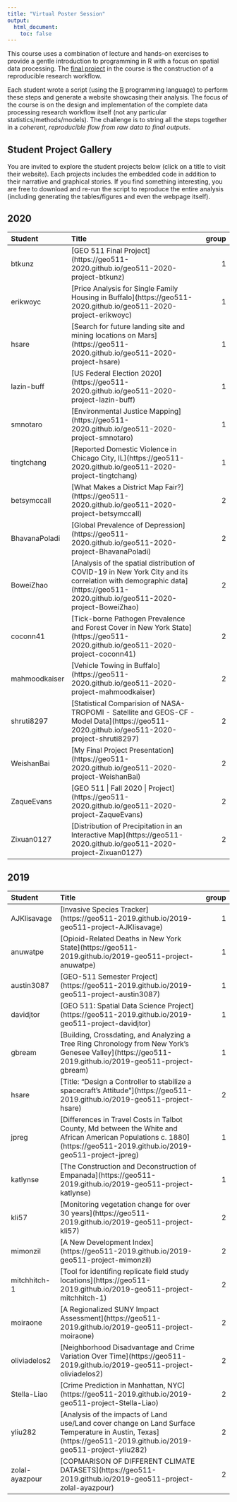 ```yaml
---
title: "Virtual Poster Session"
output:
  html_document:
    toc: false
---
```

 
This course uses a combination of lecture and hands-on exercises to provide a gentle introduction to programming in R with a focus on spatial data processing. The [final project](Project.html) in the course is the construction of a reproducible research workflow.

Each student wrote a script (using the [R](https://www.r-project.org/) programming language) to perform these steps and generate a website showcasing their analysis. The focus of the course is on the design and implementation of the complete data processing research workflow itself (not any particular statistics/methods/models). The challenge is to string all the steps together in a _coherent, reproducible flow from raw data to final outputs_.  

## Student Project Gallery

You are invited to explore the student projects below (click on a title to visit their website).  Each projects includes the embedded code in addition to their narrative and graphical stories.   If you find something interesting, you are free to download and re-run the script to reproduce the entire analysis (including generating the tables/figures and even the webpage itself).

## 2020






<table>
 <thead>
  <tr>
   <th style="text-align:left;"> Student </th>
   <th style="text-align:left;"> Title </th>
   <th style="text-align:right;"> group </th>
  </tr>
 </thead>
<tbody>
  <tr>
   <td style="text-align:left;"> btkunz </td>
   <td style="text-align:left;"> [GEO 511 Final Project](https://geo511-2020.github.io/geo511-2020-project-btkunz) </td>
   <td style="text-align:right;"> 1 </td>
  </tr>
  <tr>
   <td style="text-align:left;"> erikwoyc </td>
   <td style="text-align:left;"> [Price Analysis for Single Family Housing in Buffalo](https://geo511-2020.github.io/geo511-2020-project-erikwoyc) </td>
   <td style="text-align:right;"> 1 </td>
  </tr>
  <tr>
   <td style="text-align:left;"> hsare </td>
   <td style="text-align:left;"> [Search for future landing site and mining locations on Mars](https://geo511-2020.github.io/geo511-2020-project-hsare) </td>
   <td style="text-align:right;"> 1 </td>
  </tr>
  <tr>
   <td style="text-align:left;"> lazin-buff </td>
   <td style="text-align:left;"> [US Federal Election 2020](https://geo511-2020.github.io/geo511-2020-project-lazin-buff) </td>
   <td style="text-align:right;"> 1 </td>
  </tr>
  <tr>
   <td style="text-align:left;"> smnotaro </td>
   <td style="text-align:left;"> [Environmental Justice Mapping](https://geo511-2020.github.io/geo511-2020-project-smnotaro) </td>
   <td style="text-align:right;"> 1 </td>
  </tr>
  <tr>
   <td style="text-align:left;"> tingtchang </td>
   <td style="text-align:left;"> [Reported Domestic Violence in Chicago City, IL](https://geo511-2020.github.io/geo511-2020-project-tingtchang) </td>
   <td style="text-align:right;"> 1 </td>
  </tr>
  <tr>
   <td style="text-align:left;"> betsymccall </td>
   <td style="text-align:left;"> [What Makes a District Map Fair?](https://geo511-2020.github.io/geo511-2020-project-betsymccall) </td>
   <td style="text-align:right;"> 2 </td>
  </tr>
  <tr>
   <td style="text-align:left;"> BhavanaPoladi </td>
   <td style="text-align:left;"> [Global Prevalence of Depression](https://geo511-2020.github.io/geo511-2020-project-BhavanaPoladi) </td>
   <td style="text-align:right;"> 2 </td>
  </tr>
  <tr>
   <td style="text-align:left;"> BoweiZhao </td>
   <td style="text-align:left;"> [Analysis of the spatial distribution of COVID-19 in New York City and its correlation with demographic data](https://geo511-2020.github.io/geo511-2020-project-BoweiZhao) </td>
   <td style="text-align:right;"> 2 </td>
  </tr>
  <tr>
   <td style="text-align:left;"> coconn41 </td>
   <td style="text-align:left;"> [Tick-borne Pathogen Prevalence and Forest Cover in New York State](https://geo511-2020.github.io/geo511-2020-project-coconn41) </td>
   <td style="text-align:right;"> 2 </td>
  </tr>
  <tr>
   <td style="text-align:left;"> mahmoodkaiser </td>
   <td style="text-align:left;"> [Vehicle Towing in Buffalo](https://geo511-2020.github.io/geo511-2020-project-mahmoodkaiser) </td>
   <td style="text-align:right;"> 2 </td>
  </tr>
  <tr>
   <td style="text-align:left;"> shruti8297 </td>
   <td style="text-align:left;"> [Statistical Comparision of NASA-TROPOMI - Satellite and GEOS-CF - Model Data](https://geo511-2020.github.io/geo511-2020-project-shruti8297) </td>
   <td style="text-align:right;"> 2 </td>
  </tr>
  <tr>
   <td style="text-align:left;"> WeishanBai </td>
   <td style="text-align:left;"> [My Final Project Presentation](https://geo511-2020.github.io/geo511-2020-project-WeishanBai) </td>
   <td style="text-align:right;"> 2 </td>
  </tr>
  <tr>
   <td style="text-align:left;"> ZaqueEvans </td>
   <td style="text-align:left;"> [GEO 511 | Fall 2020 | Project](https://geo511-2020.github.io/geo511-2020-project-ZaqueEvans) </td>
   <td style="text-align:right;"> 2 </td>
  </tr>
  <tr>
   <td style="text-align:left;"> Zixuan0127 </td>
   <td style="text-align:left;"> [Distribution of Precipitation in an Interactive Map](https://geo511-2020.github.io/geo511-2020-project-Zixuan0127) </td>
   <td style="text-align:right;"> 2 </td>
  </tr>
</tbody>
</table>


## 2019





<table>
 <thead>
  <tr>
   <th style="text-align:left;"> Student </th>
   <th style="text-align:left;"> Title </th>
   <th style="text-align:right;"> group </th>
  </tr>
 </thead>
<tbody>
  <tr>
   <td style="text-align:left;"> AJKlisavage </td>
   <td style="text-align:left;"> [Invasive Species Tracker](https://geo511-2019.github.io/2019-geo511-project-AJKlisavage) </td>
   <td style="text-align:right;"> 1 </td>
  </tr>
  <tr>
   <td style="text-align:left;"> anuwatpe </td>
   <td style="text-align:left;"> [Opioid-Related Deaths in New York State](https://geo511-2019.github.io/2019-geo511-project-anuwatpe) </td>
   <td style="text-align:right;"> 1 </td>
  </tr>
  <tr>
   <td style="text-align:left;"> austin3087 </td>
   <td style="text-align:left;"> [GEO-511 Semester Project](https://geo511-2019.github.io/2019-geo511-project-austin3087) </td>
   <td style="text-align:right;"> 1 </td>
  </tr>
  <tr>
   <td style="text-align:left;"> davidjtor </td>
   <td style="text-align:left;"> [GEO 511: Spatial Data Science Project](https://geo511-2019.github.io/2019-geo511-project-davidjtor) </td>
   <td style="text-align:right;"> 1 </td>
  </tr>
  <tr>
   <td style="text-align:left;"> gbream </td>
   <td style="text-align:left;"> [Building, Crossdating, and Analyzing a Tree Ring Chronology from New York’s Genesee Valley](https://geo511-2019.github.io/2019-geo511-project-gbream) </td>
   <td style="text-align:right;"> 1 </td>
  </tr>
  <tr>
   <td style="text-align:left;"> hsare </td>
   <td style="text-align:left;"> [Title: “Design a Controller to stabilize a spacecraft’s Attitude”](https://geo511-2019.github.io/2019-geo511-project-hsare) </td>
   <td style="text-align:right;"> 2 </td>
  </tr>
  <tr>
   <td style="text-align:left;"> jpreg </td>
   <td style="text-align:left;"> [Differences in Travel Costs in Talbot County, Md between the White and African American Populations c. 1880](https://geo511-2019.github.io/2019-geo511-project-jpreg) </td>
   <td style="text-align:right;"> 1 </td>
  </tr>
  <tr>
   <td style="text-align:left;"> katlynse </td>
   <td style="text-align:left;"> [The Construction and Deconstruction of Empanada](https://geo511-2019.github.io/2019-geo511-project-katlynse) </td>
   <td style="text-align:right;"> 1 </td>
  </tr>
  <tr>
   <td style="text-align:left;"> kli57 </td>
   <td style="text-align:left;"> [Monitoring vegetation change for over 30 years](https://geo511-2019.github.io/2019-geo511-project-kli57) </td>
   <td style="text-align:right;"> 2 </td>
  </tr>
  <tr>
   <td style="text-align:left;"> mimonzil </td>
   <td style="text-align:left;"> [A New Development Index](https://geo511-2019.github.io/2019-geo511-project-mimonzil) </td>
   <td style="text-align:right;"> 2 </td>
  </tr>
  <tr>
   <td style="text-align:left;"> mitchhitch-1 </td>
   <td style="text-align:left;"> [Tool for identifing replicate field study locations](https://geo511-2019.github.io/2019-geo511-project-mitchhitch-1) </td>
   <td style="text-align:right;"> 2 </td>
  </tr>
  <tr>
   <td style="text-align:left;"> moiraone </td>
   <td style="text-align:left;"> [A Regionalized SUNY Impact Assessment](https://geo511-2019.github.io/2019-geo511-project-moiraone) </td>
   <td style="text-align:right;"> 2 </td>
  </tr>
  <tr>
   <td style="text-align:left;"> oliviadelos2 </td>
   <td style="text-align:left;"> [Neighborhood Disadvantage and Crime Variation Over Time](https://geo511-2019.github.io/2019-geo511-project-oliviadelos2) </td>
   <td style="text-align:right;"> 2 </td>
  </tr>
  <tr>
   <td style="text-align:left;"> Stella-Liao </td>
   <td style="text-align:left;"> [Crime Prediction in Manhattan, NYC](https://geo511-2019.github.io/2019-geo511-project-Stella-Liao) </td>
   <td style="text-align:right;"> 2 </td>
  </tr>
  <tr>
   <td style="text-align:left;"> yliu282 </td>
   <td style="text-align:left;"> [Analysis of the impacts of Land use/Land cover change on Land Surface Temperature in Austin, Texas](https://geo511-2019.github.io/2019-geo511-project-yliu282) </td>
   <td style="text-align:right;"> 2 </td>
  </tr>
  <tr>
   <td style="text-align:left;"> zolal-ayazpour </td>
   <td style="text-align:left;"> [COPMARISON OF DIFFERENT CLIMATE DATASETS](https://geo511-2019.github.io/2019-geo511-project-zolal-ayazpour) </td>
   <td style="text-align:right;"> 2 </td>
  </tr>
</tbody>
</table>

